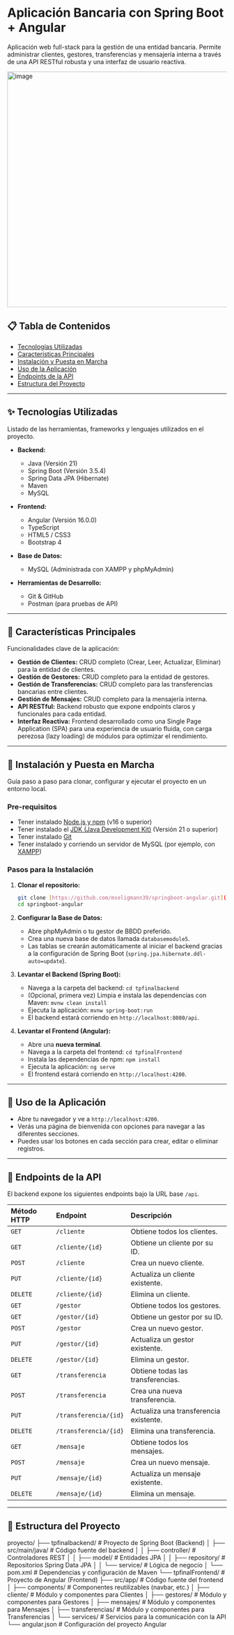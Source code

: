 # Aplicación Bancaria con Spring Boot + Angular

Aplicación web full-stack para la gestión de una entidad bancaria. Permite administrar clientes, gestores, transferencias y mensajería interna a través de una API RESTful robusta y una interfaz de usuario reactiva.

<img width="1722" height="541" alt="image" src="https://github.com/user-attachments/assets/06cd0811-4eb5-4897-ba28-e5cd62318037" />


## 📋 Tabla de Contenidos
* [Tecnologías Utilizadas](#-tecnologías-utilizadas)
* [Características Principales](#-características-principales)
* [Instalación y Puesta en Marcha](#-instalación-y-puesta-en-marcha)
* [Uso de la Aplicación](#-uso-de-la-aplicación)
* [Endpoints de la API](#-endpoints-de-la-api)
* [Estructura del Proyecto](#-estructura-del-proyecto)

---

## ✨ Tecnologías Utilizadas

Listado de las herramientas, frameworks y lenguajes utilizados en el proyecto.

* **Backend:**
    * Java (Versión 21)
    * Spring Boot (Versión 3.5.4)
    * Spring Data JPA (Hibernate)
    * Maven
    * MySQL

* **Frontend:**
    * Angular (Versión 16.0.0)
    * TypeScript
    * HTML5 / CSS3
    * Bootstrap 4

* **Base de Datos:**
    * MySQL (Administrada con XAMPP y phpMyAdmin)

* **Herramientas de Desarrollo:**
    * Git & GitHub
    * Postman (para pruebas de API)

---

## 🚀 Características Principales

Funcionalidades clave de la aplicación:

* **Gestión de Clientes:** CRUD completo (Crear, Leer, Actualizar, Eliminar) para la entidad de clientes.
* **Gestión de Gestores:** CRUD completo para la entidad de gestores.
* **Gestión de Transferencias:** CRUD completo para las transferencias bancarias entre clientes.
* **Gestión de Mensajes:** CRUD completo para la mensajería interna.
* **API RESTful:** Backend robusto que expone endpoints claros y funcionales para cada entidad.
* **Interfaz Reactiva:** Frontend desarrollado como una Single Page Application (SPA) para una experiencia de usuario fluida, con carga perezosa (lazy loading) de módulos para optimizar el rendimiento.

---

## 🔧 Instalación y Puesta en Marcha

Guía paso a paso para clonar, configurar y ejecutar el proyecto en un entorno local.

### **Pre-requisitos**
* Tener instalado [Node.js y npm](https://nodejs.org/) (v16 o superior)
* Tener instalado el [JDK (Java Development Kit)](https://www.oracle.com/java/technologies/downloads/) (Versión 21 o superior)
* Tener instalado [Git](https://git-scm.com/)
* Tener instalado y corriendo un servidor de MySQL (por ejemplo, con [XAMPP](https://www.apachefriends.org/es/index.html))

### **Pasos para la Instalación**

1.  **Clonar el repositorio:**
    ```bash
    git clone [https://github.com/mseligmann39/springboot-angular.git](https://github.com/mseligmann39/springboot-angular.git)
    cd springboot-angular
    ```

2.  **Configurar la Base de Datos:**
    * Abre phpMyAdmin o tu gestor de BBDD preferido.
    * Crea una nueva base de datos llamada `databasemodule5`.
    * Las tablas se crearán automáticamente al iniciar el backend gracias a la configuración de Spring Boot (`spring.jpa.hibernate.ddl-auto=update`).

3.  **Levantar el Backend (Spring Boot):**
    * Navega a la carpeta del backend: `cd tpfinalbackend`
    * (Opcional, primera vez) Limpia e instala las dependencias con Maven: `mvnw clean install`
    * Ejecuta la aplicación: `mvnw spring-boot:run`
    * El backend estará corriendo en `http://localhost:8080/api`.

4.  **Levantar el Frontend (Angular):**
    * Abre una **nueva terminal**.
    * Navega a la carpeta del frontend: `cd tpfinalFrontend`
    * Instala las dependencias de npm: `npm install`
    * Ejecuta la aplicación: `ng serve`
    * El frontend estará corriendo en `http://localhost:4200`.

---

## 📖 Uso de la Aplicación

* Abre tu navegador y ve a `http://localhost:4200`.
* Verás una página de bienvenida con opciones para navegar a las diferentes secciones.
* Puedes usar los botones en cada sección para crear, editar o eliminar registros.

---

## 📡 Endpoints de la API

El backend expone los siguientes endpoints bajo la URL base `/api`.

| Método HTTP | Endpoint                       | Descripción                                  |
| :---------- | :----------------------------- | :------------------------------------------- |
| `GET`       | `/cliente`                     | Obtiene todos los clientes.                  |
| `GET`       | `/cliente/{id}`                | Obtiene un cliente por su ID.                |
| `POST`      | `/cliente`                     | Crea un nuevo cliente.                       |
| `PUT`       | `/cliente/{id}`                | Actualiza un cliente existente.              |
| `DELETE`    | `/cliente/{id}`                | Elimina un cliente.                          |
| `GET`       | `/gestor`                      | Obtiene todos los gestores.                   |
| `GET`       | `/gestor/{id}`                 | Obtiene un gestor por su ID.                  |
| `POST`      | `/gestor`                      | Crea un nuevo gestor.                         |
| `PUT`       | `/gestor/{id}`                 | Actualiza un gestor existente.                |
| `DELETE`    | `/gestor/{id}`                 | Elimina un gestor.                            |
| `GET`       | `/transferencia`               | Obtiene todas las transferencias.            |
| `POST`      | `/transferencia`               | Crea una nueva transferencia.                |
| `PUT`       | `/transferencia/{id}`          | Actualiza una transferencia existente.       |
| `DELETE`    | `/transferencia/{id}`          | Elimina una transferencia.                   |
| `GET`       | `/mensaje`                     | Obtiene todos los mensajes.                  |
| `POST`      | `/mensaje`                     | Crea un nuevo mensaje.                       |
| `PUT`       | `/mensaje/{id}`                | Actualiza un mensaje existente.              |
| `DELETE`    | `/mensaje/{id}`                | Elimina un mensaje.                          |

---

## 📁 Estructura del Proyecto
proyecto/
├── tpfinalbackend/              # Proyecto de Spring Boot (Backend)
│   ├── src/main/java/           # Código fuente del backend
│   │   ├── controller/          # Controladores REST
│   │   ├── model/               # Entidades JPA
│   │   ├── repository/          # Repositorios Spring Data JPA
│   │   └── service/             # Lógica de negocio
│   └── pom.xml                  # Dependencias y configuración de Maven
└── tpfinalFrontend/             # Proyecto de Angular (Frontend)
    ├── src/app/                 # Código fuente del frontend
    │   ├── components/          # Componentes reutilizables (navbar, etc.)
    │   ├── cliente/             # Módulo y componentes para Clientes
    │   ├── gestores/            # Módulo y componentes para Gestores
    │   ├── mensajes/            # Módulo y componentes para Mensajes
    │   ├── transferencias/      # Módulo y componentes para Transferencias
    │   └── services/            # Servicios para la comunicación con la API
    └── angular.json             # Configuración del proyecto Angular
